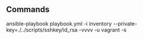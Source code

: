 ## Commands

ansible-playbook playbook.yml -i inventory --private-key=./../scripts/sshkey/id_rsa -vvvv -u vagrant -s